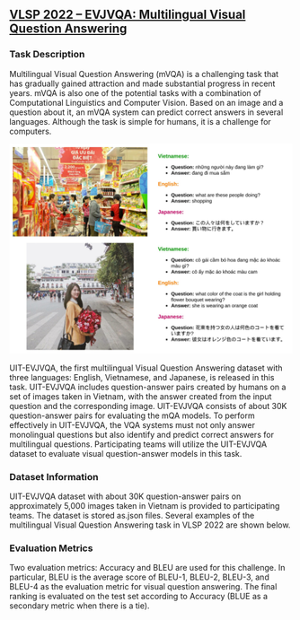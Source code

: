 ## [VLSP 2022 – EVJVQA: Multilingual Visual Question Answering](https://vlsp.org.vn/vlsp2022/eval/evjvqa)

### Task Description

Multilingual Visual Question Answering (mVQA) is a challenging task that has gradually gained attraction and made substantial progress in recent years. mVQA is also one of the potential tasks with a combination of Computational Linguistics and Computer Vision. Based on an image and a question about it, an mVQA system can predict correct answers in several languages. Although the task is simple for humans, it is a challenge for computers. 

![](docs/imgs/299545264.jpeg)

UIT-EVJVQA, the first multilingual Visual Question Answering dataset with three languages: English, Vietnamese, and Japanese, is released in this task. UIT-EVJVQA includes question-answer pairs created by humans on a set of images taken in Vietnam, with the answer created from the input question and the corresponding image. UIT-EVJVQA consists of about 30K question-answer pairs for evaluating the mQA models. To perform effectively in UIT-EVJVQA, the VQA systems must not only answer monolingual questions but also identify and predict correct answers for multilingual questions. Participating teams will utilize the UIT-EVJVQA dataset to evaluate visual question-answer models in this task.

### Dataset Information

UIT-EVJVQA dataset with about 30K question-answer pairs on approximately 5,000 images taken in Vietnam is provided to participating teams. The dataset is stored as.json files. Several examples of the multilingual Visual Question Answering task in VLSP 2022 are shown below.

### Evaluation Metrics

Two evaluation metrics: Accuracy and BLEU are used for this challenge. In particular, BLEU is the average score of BLEU-1, BLEU-2, BLEU-3, and BLEU-4 as the evaluation metric for visual question answering. The final ranking is evaluated on the test set according to Accuracy (BLUE as a secondary metric when there is a tie). 

